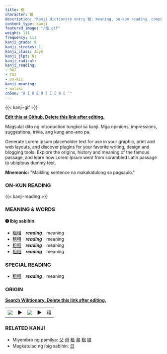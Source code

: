 ```yaml
---
title: 租
character: 租
description: "Kanji dictionary entry 租: meaning, on-kun reading, compounds, origin, related kanji"
content_type: kanji
featured_image: "/租.gif"
weight: 111
frequency: 111
kanji_grade: 9
kanji_strokes: 1
kanji_class: Jōyō
kanji_jlpt: N1
kanji_radical: 
kanji_reading: 
- DAI
- TAI
- oo-kii
kanji_meaning:
- malaki
chōon: "Ā Ī Ū Ē Ō ā ī ū ē ō ’"
---
```

[//]: # (Don't edit the line below. Kanji animated GIF code is automatically generated.)
{{< kanji-gif >}}

[//]: # (Edit below this line.)

**[Edit this at Github. Delete this link after editing.](https://github.com/tim0g/tim/tree/main/content/kanji/租/index.md)**

Magsulat dito ng introduction tungkol sa kanji. Mga opinions, impressions, suggestions, trivia, ang kung ano-ano pa.

Generate Lorem Ipsum placeholder text for use in your graphic, print and web layouts, and discover plugins for your favorite writing, design and blogging tools. Explore the origins, history and meaning of the famous passage, and learn how Lorem Ipsum went from scrambled Latin passage to ubiqitous dummy text.
 
**Mnemonic:** "Maikling sentence na makakatulong sa pagsaulo."

### ON-KUN READING

[//]: # (Don't edit the line below. ON-KUN READING code is automatically generated.)
{{< kanji-reading >}}

### MEANING & WORDS

#### ➊ **Ibig sabihin**
  - [租](../租)[租](../租)　***reading***　meaning
  - [租](../租)[租](../租)　***reading***　meaning
  - [租](../租)[租](../租)　***reading***　meaning
  - [租](../租)[租](../租)　***reading***　meaning

### SPECIAL READING
  - [租](../租)[租](../租)　***reading***　meaning

### ORIGIN

**[Search Wiktionary. Delete this link after editing.](https://wiktionary.org/wiki/租)**
<table class="kanji-table"><tr><td>
<img src="60px-租-bronze.svg.png">
</td><td>▶</td><td>
<img src="60px-租-oracle.svg.png">
</td><td>▶</td>
<td class="kanji-origin">租</td>
</tr></table>

### RELATED KANJI
- Miyembro ng pamilya: [父](../父) [母](../母) [租](../租) [弟](../弟) [租](../租) [娘](../娘)
- Magkatulad ng ibig sabihin: [日](../日)
